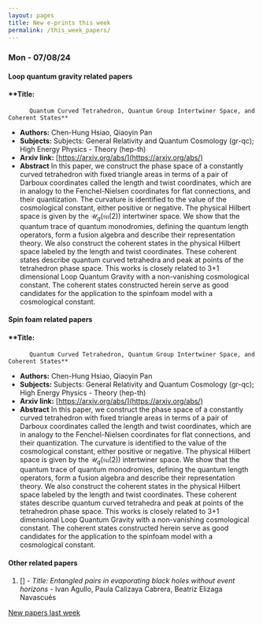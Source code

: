 ```yaml
---
layout: pages
title: New e-prints this week
permalink: /this_week_papers/
---
```




### Mon - 07/08/24

#### Loop quantum gravity related papers

#### **Title:
          Quantum Curved Tetrahedron, Quantum Group Intertwiner Space, and Coherent States**
 - **Authors:** Chen-Hung Hsiao, Qiaoyin Pan
 - **Subjects:** Subjects:
General Relativity and Quantum Cosmology (gr-qc); High Energy Physics - Theory (hep-th)
 - **Arxiv link:** [https://arxiv.org/abs/](https://arxiv.org/abs/)
 - **Abstract**
 In this paper, we construct the phase space of a constantly curved tetrahedron with fixed triangle areas in terms of a pair of Darboux coordinates called the length and twist coordinates, which are in analogy to the Fenchel-Nielsen coordinates for flat connections, and their quantization. The curvature is identified to the value of the cosmological constant, either positive or negative. The physical Hilbert space is given by the $\mathcal{U}_q(\mathfrak{su}(2))$ intertwiner space. We show that the quantum trace of quantum monodromies, defining the quantum length operators, form a fusion algebra and describe their representation theory. We also construct the coherent states in the physical Hilbert space labeled by the length and twist coordinates. These coherent states describe quantum curved tetrahedra and peak at points of the tetrahedron phase space. This works is closely related to 3+1 dimensional Loop Quantum Gravity with a non-vanishing cosmological constant. The coherent states constructed herein serve as good candidates for the application to the spinfoam model with a cosmological constant. 

#### Spin foam related papers

#### **Title:
          Quantum Curved Tetrahedron, Quantum Group Intertwiner Space, and Coherent States**
 - **Authors:** Chen-Hung Hsiao, Qiaoyin Pan
 - **Subjects:** Subjects:
General Relativity and Quantum Cosmology (gr-qc); High Energy Physics - Theory (hep-th)
 - **Arxiv link:** [https://arxiv.org/abs/](https://arxiv.org/abs/)
 - **Abstract**
 In this paper, we construct the phase space of a constantly curved tetrahedron with fixed triangle areas in terms of a pair of Darboux coordinates called the length and twist coordinates, which are in analogy to the Fenchel-Nielsen coordinates for flat connections, and their quantization. The curvature is identified to the value of the cosmological constant, either positive or negative. The physical Hilbert space is given by the $\mathcal{U}_q(\mathfrak{su}(2))$ intertwiner space. We show that the quantum trace of quantum monodromies, defining the quantum length operators, form a fusion algebra and describe their representation theory. We also construct the coherent states in the physical Hilbert space labeled by the length and twist coordinates. These coherent states describe quantum curved tetrahedra and peak at points of the tetrahedron phase space. This works is closely related to 3+1 dimensional Loop Quantum Gravity with a non-vanishing cosmological constant. The coherent states constructed herein serve as good candidates for the application to the spinfoam model with a cosmological constant. 



#### Other related papers

1. [[]](https://arxiv.org/abs/) - *Title:
          Entangled pairs in evaporating black holes without event horizons* - Ivan Agullo, Paula Calizaya Cabrera, Beatriz Elizaga Navascués






[New papers last week]({{site.url}}/archived/weekly/pre-prints/2024/07/08/archived_weekly_papers.html)